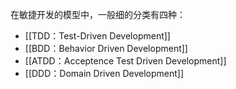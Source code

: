 在敏捷开发的模型中，一般细的分类有四种：

- [[TDD：Test-Driven Development]]
- [[BDD：Behavior Driven Development]]
- [[ATDD：Acceptence Test Driven Development]]
- [[DDD：Domain Driven Development]]